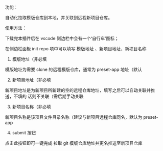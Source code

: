 功能：

自动化拉取模版仓库到本地，并关联到远程新项目仓库。

使用方法：

下载完本插件后在 vscode 侧边栏中会有一个‘自行车’图标；

在侧边栏面板 init repo 项中可以填写 模版地址 、新项目地址、新项目名称

1. 模版地址（非必填

模版地址为需要 clone 的远程模版仓库，通常为 preset-app 地址（默认

2. 新项目地址（非必填

新项目地址是为新项目所新建的空的远程仓库地址，填写之后可以自动关联并推送，不填的
话则不关联（需后期手动关联

3. 新项目名称（非必填

新项目名称是该项目文件目录名称（建议与新项目远程仓库同名，默认为 preset-app

4. submit 按钮

点击此按钮即可一键完成 拉取 git 模版仓库地址并更名推送至新项目仓库
